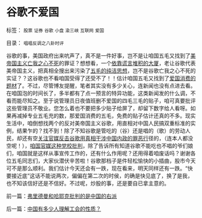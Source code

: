 # 谷歌不爱国

标签： `股票` `证券` `谷歌` `小盘` `渝三峡` `互联网` `爱国` 

目录： `唱唱反调之八卦时评`

谷歌的事，美国政府出来吭声了，真不是一件好事，岂不是让咱国五毛又找到了[美帝国主义亡我之心不死](http://blog.sina.com.cn/s/blog_5563a64d0100ewq3.html)的罪证？想想看，一个[依靠谎言堆积的大厦](../../../2009/8/22/刀笔吏之史诗与史实.md)，老让谷歌代表美帝国主义，把真相全搜出来污染了[五毛的纯洁思想](../../../2008/8/23/君权文化熏陶下的中式愤青.md)，岂不是谷歌亡我之心不死的实证？？这谷歌也不看咱国受得了还受不了！！估计咱国五毛又找到了[爱国消费的题材](../../../2010/1/11/当爱国成为一种消费.md)了。不过，尽管博友提醒，笔者其实没有多少关心，连新闻也没有点进去看。在咱国泡的时间长了，多半都有了点一预言的特异功能，这类新闻发的什么调，不看而能尽知之。至于说管理员日夜值班删不爱国的四毛三毛的贴子，咱可真要批评这些管理员不敬业。您怎么着也不要把多少贴子给屏了，却留下数字给人看呀。如果再减掉专业五毛充的数，那爱国消费的五毛，免费的贴子估计还真的不多。现实生活中，咱倒想找两个的反对美帝国主义谷歌，用直相对中国人民搞双重标准的实例，结果乍的？找不到！除了不知谷歌是管吃的（谷）还是唱的（歌）的劳动人民，却还有空[关注官媒反击谷歌用真相干涉中国内政的罪恶行](../../../2009/10/21/人，鬼.md)径的，（连本人都没空呢！），[咱国官媒这种党校批判](../../../2009/7/27/可爱右派越辩越黑.md)，除了告诉所有知道谷歌不能吃也不唱的爷们娘们，咱国就是这样从事宣传工作的，还有什么作用呢？还用得着咱废话吗？谢谢各位五毛同志们，大家伙潜伏辛苦啦！谷歌那档子是件轻松愉快的小插曲，股市今天可不是那么顺利。我们估计今天还会有一跌，现在看来，明天同样还有一跌。“快要接近底”这话不能说两次，偏偏在第二次的时侯，的确是快见底了，换了是我，也不知该信好还是不信好。不过呢，炒股的事，还是要自已拿主意的。

前一篇：[弗里德曼和哈耶克批判的是中国的右派](../../../2010/1/25/弗里德曼和哈耶克批判的是中国的右派.md)

后一篇：[中国有多少人理解工会的性质？](../../../2010/1/26/中国有多少人理解工会的性质？.md)